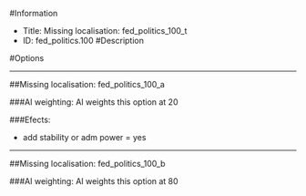 #Information
 - Title: Missing localisation: fed_politics_100_t
 - ID: fed_politics.100
#Description

#Options

___
##Missing localisation: fed_politics_100_a

###AI weighting:
AI weights this option at 20


###Efects:<ul><li>add stability or adm power = yes</li></ul>

___
##Missing localisation: fed_politics_100_b

###AI weighting:
AI weights this option at 80

